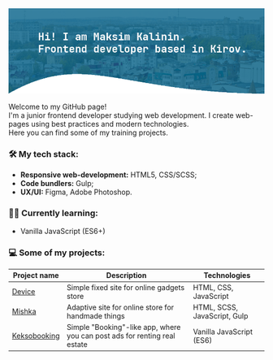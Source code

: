 <img src="https://github.com/kalininmax/kalininmax/blob/main/profile-cover.png" alt="Hi! I am Maksim Kalinin. Frontend developer based in Kirov."/>

<p>
  Welcome to my GitHub page!<br>
  I'm a junior frontend developer studying web development.
  I create web-pages using best practices and modern technologies.<br>
  Here you can find some of my training projects.
</p>

### 🛠 My tech stack:

- **Responsive web-development:** HTML5, CSS/SCSS;
- **Code bundlers:** Gulp;
- **UX/UI:** Figma, Adobe Photoshop.

### 👨‍🎓 Currently learning:
- Vanilla JavaScript (ES6+)

### 💻 Some of my projects:

| Project name | Description | Technologies  |
| ------------ | ----------- | ------------- |
| [Device](https://github.com/kalininmax/device) | Simple fixed site for online gadgets store | HTML, CSS, JavaScript |
| [Mishka](https://github.com/kalininmax/mishka) | Adaptive site for online store for handmade things | HTML, SCSS, JavaScript, Gulp |
| [Keksobooking](https://github.com/kalininmax/mishka) | Simple "Booking"-like app, where you can post ads for renting real estate | Vanilla JavaScript (ES6) |

<!--
**kalininmax/kalininmax** is a ✨ _special_ ✨ repository because its `README.md` (this file) appears on your GitHub profile.

Here are some ideas to get you started:

- 🔭 I’m currently working on ...
- 🌱 I’m currently learning ...
- 👯 I’m looking to collaborate on ...
- 🤔 I’m looking for help with ...
- 💬 Ask me about ...
- 📫 How to reach me: ...
- 😄 Pronouns: ...
- ⚡ Fun fact: ...
-->

